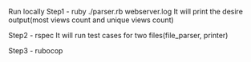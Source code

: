Run locally 
Step1 - 
  ruby ./parser.rb webserver.log
   It will print the desire output(most views count and unique views count)

Step2 - 
  rspec
  It will run test cases for two files(file_parser, printer)

Step3 - 
  rubocop